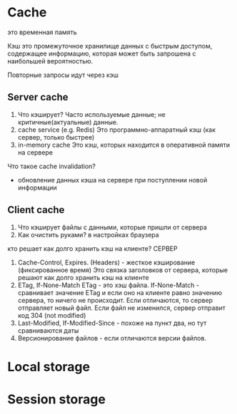 # Cache
это временная память

Кэш это промежуточное хранилище данных с быстрым доступом, содержащее информацию, которая может быть запрошена с наибольшей вероятностью.

Повторные запросы идут через кэш
## Server cache

1. Что кэширует?
	Часто используемые данные; не критичные(актуальные) данные.
2. cache service (e.g. Redis)
	 Это программно-аппаратный кэш (как сервер, только быстрее)
3. in-memory cache
	 Это кэш, которых находится в оперативной памяти на сервере


Что такое cache invalidation?
- обновление данных кэша на сервере при поступлении новой информации

## Client cache
1. Что кэширует
	файлы с данными, которые пришли от сервера
2. Как очистить руками?
	 в настройках браузера

кто решает как долго хранить кэш на клиенте?
СЕРВЕР
1. Cache-Control, Expires. (Headers) - жесткое кэширование (фиксированное время)
	Это связка заголовков от сервера, которые решают как долго хранить кэш на клиенте
2. ETag, If-None-Match
	ETag - это хэш файла. If-None-Match - сравнивает значение ETag и если оно на клиенте равно значению сервера, то ничего не происходит. Если отличаются, то сервер отправляет новый файл. Если файл не изменился, сервер отправит код 304 (not modified)
3. Last-Modified, If-Modified-Since - похоже на пункт два, но тут сравниваются даты
4. Версионирование файлов - если отличаются версии файлов.
# Local storage


# Session storage

